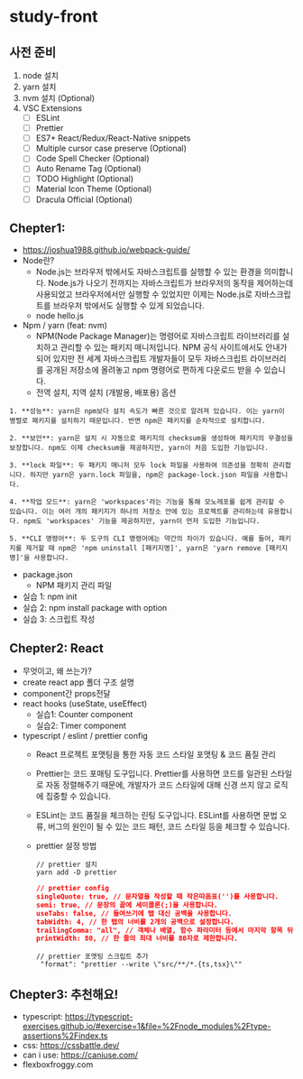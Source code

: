# study-front

## 사전 준비

1. node 설치
2. yarn 설치
3. nvm 설치 (Optional)
4. VSC Extensions
    - [ ] ESLint
    - [ ] Prettier
    - [ ] ES7+ React/Redux/React-Native snippets
    - [ ] Multiple cursor case preserve (Optional)
    - [ ] Code Spell Checker (Optional)
    - [ ] Auto Rename Tag (Optional)
    - [ ] TODO Highlight (Optional)
    - [ ] Material Icon Theme (Optional)
    - [ ] Dracula Official (Optional)

## Chepter1:

-   https://joshua1988.github.io/webpack-guide/
-   Node란?
    -   Node.js는 브라우저 밖에서도 자바스크립트를 실행할 수 있는 환경을 의미합니다. Node.js가 나오기 전까지는 자바스크립트가 브라우저의 동작을 제어하는데 사용되었고 브라우저에서만 실행할 수 있었지만 이제는 Node.js로 자바스크립트를 브라우저 밖에서도 실행할 수 있게 되었습니다.
    -   node hello.js
-   Npm / yarn (feat: nvm)
    -   NPM(Node Package Manager)는 명령어로 자바스크립트 라이브러리를 설치하고 관리할 수 있는 패키지 매니저입니다. NPM 공식 사이트에서도 안내가 되어 있지만 전 세계 자바스크립트 개발자들이 모두 자바스크립트 라이브러리를 공개된 저장소에 올려놓고 npm 명령어로 편하게 다운로드 받을 수 있습니다.
    -   전역 설치, 지역 설치 (개발용, 배포용) 옵션

```
1. **성능**: yarn은 npm보다 설치 속도가 빠른 것으로 알려져 있습니다. 이는 yarn이 병렬로 패키지를 설치하기 때문입니다. 반면 npm은 패키지를 순차적으로 설치합니다.

2. **보안**: yarn은 설치 시 자동으로 패키지의 checksum을 생성하여 패키지의 무결성을 보장합니다. npm도 이제 checksum을 제공하지만, yarn이 처음 도입한 기능입니다.

3. **lock 파일**: 두 패키지 매니저 모두 lock 파일을 사용하여 의존성을 정확히 관리합니다. 하지만 yarn은 yarn.lock 파일을, npm은 package-lock.json 파일을 사용합니다.

4. **작업 모드**: yarn은 'workspaces'라는 기능을 통해 모노레포를 쉽게 관리할 수 있습니다. 이는 여러 개의 패키지가 하나의 저장소 안에 있는 프로젝트를 관리하는데 유용합니다. npm도 'workspaces' 기능을 제공하지만, yarn이 먼저 도입한 기능입니다.

5. **CLI 명령어**: 두 도구의 CLI 명령어에는 약간의 차이가 있습니다. 예를 들어, 패키지를 제거할 때 npm은 'npm uninstall [패키지명]', yarn은 'yarn remove [패키지명]'을 사용합니다.
```

-   package.json
    -   NPM 패키지 관리 파일
-   실습 1: npm init
-   실습 2: npm install package with option
-   실습 3: 스크립트 작성

## Chepter2: React

-   무엇이고, 왜 쓰는가?
-   create react app 폴더 구조 설명
-   component간 props전달
-   react hooks (useState, useEffect)
    - 실습1: Counter component
    - 실습2: Timer component
-   typescript / eslint / prettier config
    - React 프로젝트 포맷팅을 통한 자동 코드 스타일 포맷팅 & 코드 품질 관리
    - Prettier는 코드 포매팅 도구입니다. Prettier를 사용하면 코드를 일관된 스타일로 자동 정렬해주기 때문에, 개발자가 코드 스타일에 대해 신경 쓰지 않고 로직에 집중할 수 있습니다.
    - ESLint는 코드 품질을 체크하는 린팅 도구입니다. ESLint를 사용하면 문법 오류, 버그의 원인이 될 수 있는 코드 패턴, 코드 스타일 등을 체크할 수 있습니다.
    - prettier 설정 방법
      ```
      // prettier 설치
      yarn add -D prettier
      ```

      ```json
      // prettier config
      singleQuote: true, // 문자열을 작성할 때 작은따옴표('')를 사용합니다.
      semi: true, // 문장의 끝에 세미콜론(;)을 사용합니다.
      useTabs: false, // 들여쓰기에 탭 대신 공백을 사용합니다.
      tabWidth: 4, // 한 탭의 너비를 2개의 공백으로 설정합니다.
      trailingComma: "all", // 객체나 배열, 함수 파라미터 등에서 마지막 항목 뒤에 항상 콤마(,)를 붙입니다.
      printWidth: 80, // 한 줄의 최대 너비를 80자로 제한합니다.
      ```

      ```
      // prettier 포맷팅 스크립트 추가
       "format": "prettier --write \"src/**/*.{ts,tsx}\""
      ```

## Chepter3: 추천해요!
-   typescript: https://typescript-exercises.github.io/#exercise=1&file=%2Fnode_modules%2Ftype-assertions%2Findex.ts
-   css: https://cssbattle.dev/
-   can i use: https://caniuse.com/
-   flexboxfroggy.com
